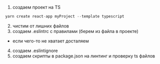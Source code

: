 1. создаем проект на TS 
```js
yarn create react-app myProject --template typescript
```
2. чистим от лишних файлов  
3. создаем .eslintrc с правилами (берем из файла в проекте)
- если чего-то не хватает досталяем  
4. создаем .eslintignore   
5. создаем скрипты в package.json на линтинг и проверку ts файлов  

